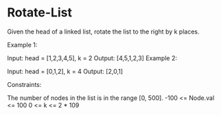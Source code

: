# Rotate-List

Given the head of a linked list, rotate the list to the right by k places.

Example 1:

Input: head = [1,2,3,4,5], k = 2
Output: [4,5,1,2,3]
Example 2:

Input: head = [0,1,2], k = 4
Output: [2,0,1]
 
Constraints:

The number of nodes in the list is in the range [0, 500].
-100 <= Node.val <= 100
0 <= k <= 2 * 109
